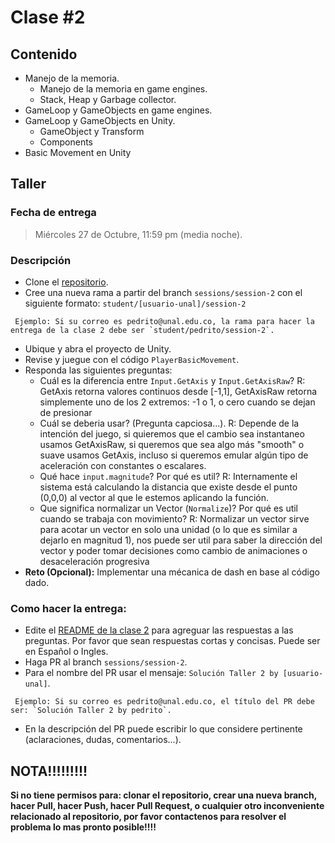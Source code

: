 # Clase #2

## Contenido

- Manejo de la memoria.
  - Manejo de la memoria en game engines.
  - Stack, Heap y Garbage collector.
- GameLoop y GameObjects en game engines.
- GameLoop y GameObjects en Unity.
  - GameObject y Transform
  - Components
- Basic Movement en Unity

## Taller

### Fecha de entrega
> Miércoles 27 de Octubre, 11:59 pm (media noche).

### Descripción
- Clone el [repositorio](https://github.com/UNAL-IntroVideojuegos-2021-2/intro-videogames-2021-2).
- Cree una nueva rama a partir del branch `sessions/session-2` con el siguiente formato: `student/[usuario-unal]/session-2`
```
 Ejemplo: Si su correo es pedrito@unal.edu.co, la rama para hacer la entrega de la clase 2 debe ser `student/pedrito/session-2`.
```
- Ubique y abra el proyecto de Unity.
- Revise y juegue con el código `PlayerBasicMovement`.
- Responda las siguientes preguntas:
  - Cuál es la diferencia entre `Input.GetAxis` y `Input.GetAxisRaw`?
    R: GetAxis retorna valores continuos desde [-1,1], GetAxisRaw retorna simplemente uno de los 2 extremos: -1 o 1, o cero cuando se dejan de presionar
  - Cuál se deberia usar? (Pregunta capciosa...).
    R: Depende de la intención del juego, si quieremos que el cambio sea instantaneo usamos GetAxisRaw, si queremos que sea algo más "smooth" o suave usamos GetAxis, incluso si queremos emular algún tipo de aceleración con constantes o escalares.
  - Qué hace `input.magnitude`? Por qué es util?
    R: Internamente el sistema está calculando la distancia que existe desde el punto (0,0,0) al vector al que le estemos aplicando la función. 
  - Que significa normalizar un Vector (`Normalize`)? Por qué es util cuando se trabaja con movimiento?
    R: Normalizar un vector sirve para acotar un vector en solo una unidad (o lo que es similar a dejarlo en magnitud 1), nos puede ser util para saber la dirección del vector y poder tomar decisiones como cambio de animaciones o desaceleración progresiva
- **Reto (Opcional):** Implementar una mécanica de dash en base al código dado.

### Como hacer la entrega:
- Edite el [README de la clase 2](https://github.com/UNAL-IntroVideojuegos-2021-2/intro-videogames-2021-2/blob/main/Clase2/README.md) para agreguar las respuestas a las preguntas. Por favor que sean respuestas cortas y concisas. Puede ser en Español o Ingles.
- Haga PR al branch `sessions/session-2`. 
- Para el nombre del PR usar el mensaje: `Solución Taller 2 by [usuario-unal]`. 
```
 Ejemplo: Si su correo es pedrito@unal.edu.co, el título del PR debe ser: `Solución Taller 2 by pedrito`.
```
- En la descripción del PR puede escribir lo que considere pertinente (aclaraciones, dudas, comentarios...).

## NOTA!!!!!!!!!
**Si no tiene permisos para: clonar el repositorio, crear una nueva branch, hacer Pull, hacer Push, hacer Pull Request, o cualquier otro inconveniente relacionado al repositorio, por favor contactenos para resolver el problema lo mas pronto posible!!!!**